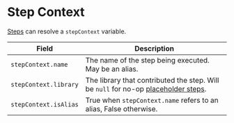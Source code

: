 # Step Context

[Steps](./library-steps.md) can resolve a `stepContext` variable.

| Field                 | Description                                                                                                         |
|-----------------------|---------------------------------------------------------------------------------------------------------------------|
| `stepContext.name`    | The name of the step being executed. May be an alias.                                                               |
| `stepContext.library` | The library that contributed the step. Will be `null` for no-op [placeholder steps](../advanced/placeholder-steps). |
| `stepContext.isAlias` | True when `stepContext.name` refers to an alias, False otherwise.                                                   |
